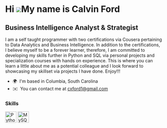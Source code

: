 Hi ![](https://user-images.githubusercontent.com/18350557/176309783-0785949b-9127-417c-8b55-ab5a4333674e.gif)My name is Calvin Ford
===================================================================================================================================

Business Intelligence Analyst & Strategist
------------------------------------------

I am a self taught programmer with two certifications via Cousera pertaining to Data Analytics and Business Intelligence. In addition to the certifications, I believe myself to be a forever learner, therefore, I am committed to developing my skills further in Python and SQL via personal projects and specialization courses with hands on experience. This is where you can learn a little about me as a potential colleague and I look forward to showcasing my skillset via projects I have done. Enjoy!!!

* 🌍  I'm based in Columbia, South Carolina
* ✉️  You can contact me at [cxford1@gmail.com](mailto:cxford1@gmail.com )

### Skills


<p align="left">
<a href="https://www.python.org/" target="_blank" rel="noreferrer"><img src="https://raw.githubusercontent.com/danielcranney/readme-generator/main/public/icons/skills/python-colored.svg" width="36" height="36" alt="Python" /></a>
<a href="https://www.mysql.com/" target="_blank" rel="noreferrer"><img src="https://raw.githubusercontent.com/danielcranney/readme-generator/main/public/icons/skills/mysql-colored.svg" width="36" height="36" alt="MySQL" /></a>
</p>

